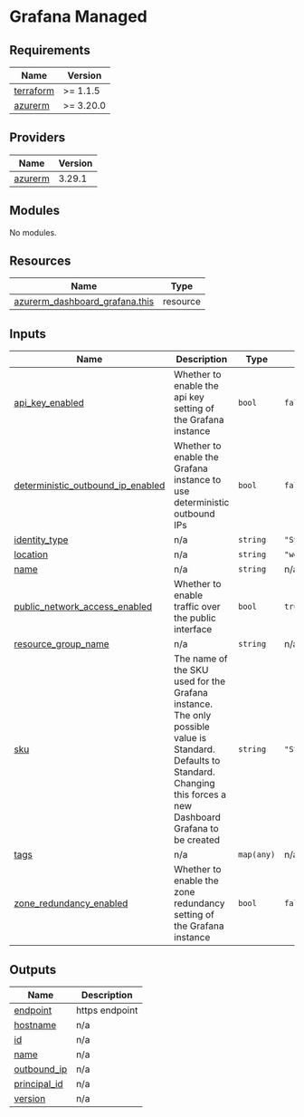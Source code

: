 # Grafana Managed

## Requirements

| Name | Version |
|------|---------|
| <a name="requirement_terraform"></a> [terraform](#requirement\_terraform) | >= 1.1.5 |
| <a name="requirement_azurerm"></a> [azurerm](#requirement\_azurerm) | >= 3.20.0 |

## Providers

| Name | Version |
|------|---------|
| <a name="provider_azurerm"></a> [azurerm](#provider\_azurerm) | 3.29.1 |

## Modules

No modules.

## Resources

| Name | Type |
|------|------|
| [azurerm_dashboard_grafana.this](https://registry.terraform.io/providers/hashicorp/azurerm/latest/docs/resources/dashboard_grafana) | resource |

## Inputs

| Name | Description | Type | Default | Required |
|------|-------------|------|---------|:--------:|
| <a name="input_api_key_enabled"></a> [api\_key\_enabled](#input\_api\_key\_enabled) | Whether to enable the api key setting of the Grafana instance | `bool` | `false` | no |
| <a name="input_deterministic_outbound_ip_enabled"></a> [deterministic\_outbound\_ip\_enabled](#input\_deterministic\_outbound\_ip\_enabled) | Whether to enable the Grafana instance to use deterministic outbound IPs | `bool` | `false` | no |
| <a name="input_identity_type"></a> [identity\_type](#input\_identity\_type) | n/a | `string` | `"SystemAssigned"` | no |
| <a name="input_location"></a> [location](#input\_location) | n/a | `string` | `"westeurope"` | no |
| <a name="input_name"></a> [name](#input\_name) | n/a | `string` | n/a | yes |
| <a name="input_public_network_access_enabled"></a> [public\_network\_access\_enabled](#input\_public\_network\_access\_enabled) | Whether to enable traffic over the public interface | `bool` | `true` | no |
| <a name="input_resource_group_name"></a> [resource\_group\_name](#input\_resource\_group\_name) | n/a | `string` | n/a | yes |
| <a name="input_sku"></a> [sku](#input\_sku) | The name of the SKU used for the Grafana instance. The only possible value is Standard. Defaults to Standard. Changing this forces a new Dashboard Grafana to be created | `string` | `"Standard"` | no |
| <a name="input_tags"></a> [tags](#input\_tags) | n/a | `map(any)` | n/a | yes |
| <a name="input_zone_redundancy_enabled"></a> [zone\_redundancy\_enabled](#input\_zone\_redundancy\_enabled) | Whether to enable the zone redundancy setting of the Grafana instance | `bool` | `false` | no |

## Outputs

| Name | Description |
|------|-------------|
| <a name="output_endpoint"></a> [endpoint](#output\_endpoint) | https endpoint |
| <a name="output_hostname"></a> [hostname](#output\_hostname) | n/a |
| <a name="output_id"></a> [id](#output\_id) | n/a |
| <a name="output_name"></a> [name](#output\_name) | n/a |
| <a name="output_outbound_ip"></a> [outbound\_ip](#output\_outbound\_ip) | n/a |
| <a name="output_principal_id"></a> [principal\_id](#output\_principal\_id) | n/a |
| <a name="output_version"></a> [version](#output\_version) | n/a |